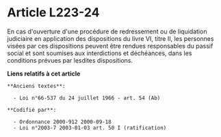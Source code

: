 # Article L223-24

En cas d'ouverture d'une procédure de redressement ou de liquidation judiciaire en application des dispositions du livre VI,
titre II, les personnes visées par ces dispositions peuvent être rendues responsables du passif social et sont soumises aux
interdictions et déchéances, dans les conditions prévues par lesdites dispositions.

**Liens relatifs à cet article**

	**Anciens textes**:

	  - Loi n°66-537 du 24 juillet 1966 - art. 54 (Ab)

	**Codifié par**:

	  - Ordonnance 2000-912 2000-09-18
	  - Loi n°2003-7 2003-01-03 art. 50 I (ratification)
